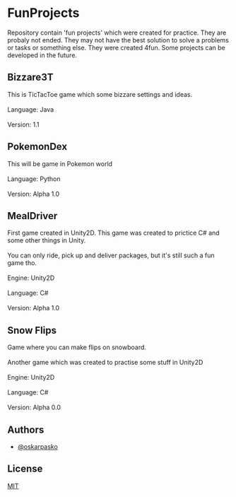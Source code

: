 # FunProjects

Repository contain 'fun projects' which were created for practice. 
They are probaly not ended. 
They may not have the best solution to solve a problems or tasks or something else. 
They were created 4fun. Some projects can be developed in the future.

## Bizzare3T
This is TicTacToe game which some bizzare settings and ideas.<br /><br />
Language: Java<br /><br />
Version: 1.1

## PokemonDex

This will be game in Pokemon world<br /><br />
Language: Python<br /><br />
Version: Alpha 1.0

## MealDriver
First game created in Unity2D. This game was created to prictice C# and some other things in Unity.<br /><br />
You can only ride, pick up and deliver packages, but it's still such a fun game tho.<br /><br />
Engine: Unity2D<br /><br />
Language: C# <br /><br />
Version: Alpha 1.0

## Snow Flips
Game where you can make flips on snowboard.<br /><br />
Another game which was created to practise some stuff in Unity2D<br /><br />
Engine: Unity2D<br /><br />
Language: C# <br /><br />
Version: Alpha 0.0

## Authors

- [@oskarpasko](https://www.github.com/oskarpasko)



## License

[MIT](https://choosealicense.com/licenses/mit/)
